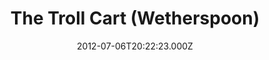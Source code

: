 ---
date: 2012-07-06T20:22:23.000Z
title: The Troll Cart (Wetherspoon)
latitude: 52.60730180327291
longitude: 1.729191212947582
url: http://www.jdwetherspoon.co.uk
category: checkin
---